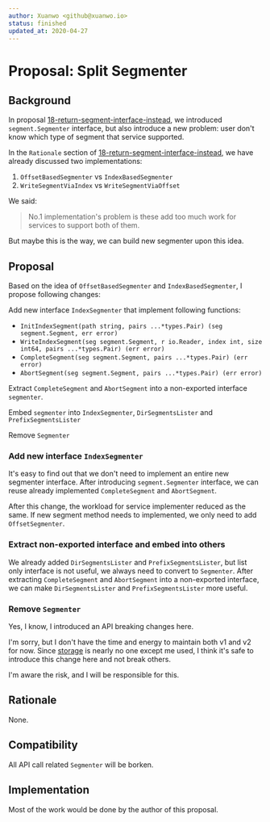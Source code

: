 ```yaml
---
author: Xuanwo <github@xuanwo.io>
status: finished
updated_at: 2020-04-27
---
```


# Proposal: Split Segmenter

## Background

In proposal [18-return-segment-interface-instead], we introduced `segment.Segmenter` interface, but also introduce a new problem: user don't know which type of segment that service supported.

In the `Rationale` section of [18-return-segment-interface-instead], we have already discussed two implementations:

1. `OffsetBasedSegmenter` vs `IndexBasedSegmenter`
2. `WriteSegmentViaIndex` vs `WriteSegmentViaOffset`

We said: 

> No.1 implementation's problem is these add too much work for services to support both of them.

But maybe this is the way, we can build new segmenter upon this idea.

## Proposal

Based on the idea of `OffsetBasedSegmenter` and `IndexBasedSegmenter`, I propose following changes:

Add new interface `IndexSegmenter` that implement following functions:

- `InitIndexSegment(path string, pairs ...*types.Pair) (seg segment.Segment, err error)`
- `WriteIndexSegment(seg segment.Segment, r io.Reader, index int, size int64, pairs ...*types.Pair) (err error)`
- `CompleteSegment(seg segment.Segment, pairs ...*types.Pair) (err error)`
- `AbortSegment(seg segment.Segment, pairs ...*types.Pair) (err error)`

Extract `CompleteSegment` and `AbortSegment` into a non-exported interface `segmenter`.

Embed `segmenter` into `IndexSegmenter`, `DirSegmentsLister` and `PrefixSegmentsLister`

Remove `Segmenter`

### Add new interface `IndexSegmenter`

It's easy to find out that we don't need to implement an entire new segmenter interface. After introducing `segment.Segmenter` interface, we can reuse already implemented `CompleteSegment` and `AbortSegment`.

After this change, the workload for service implementer reduced as the same. If new segment method needs to implemented, we only need to add `OffsetSegmenter`.

### Extract non-exported interface and embed into others

We already added `DirSegmentsLister` and `PrefixSegmentsLister`, but list only interface is not useful, we always need to convert to `Segmenter`. After extracting `CompleteSegment` and `AbortSegment` into a non-exported interface, we can make `DirSegmentsLister` and `PrefixSegmentsLister` more useful.

### Remove `Segmenter`

Yes, I know, I introduced an API breaking changes here. 

I'm sorry, but I don't have the time and energy to maintain both v1 and v2 for now. Since [storage] is nearly no one except me used, I think it's safe to introduce this change here and not break others.

I'm aware the risk, and I will be responsible for this.

## Rationale

None.

## Compatibility

All API call related `Segmenter` will be borken.

## Implementation

Most of the work would be done by the author of this proposal.

[18-return-segment-interface-instead]: (./18-return-segment-interface-instead.md)
[storage]: https://github.com/Xuanwo/storage
